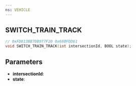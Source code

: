 ```yaml
---
ns: VEHICLE
---
```

## SWITCH_TRAIN_TRACK

```c
// 0xFD813BB7DB977F20 0x68BFDD61
void SWITCH_TRAIN_TRACK(int intersectionId, BOOL state);
```


## Parameters
* **intersectionId**: 
* **state**: 

